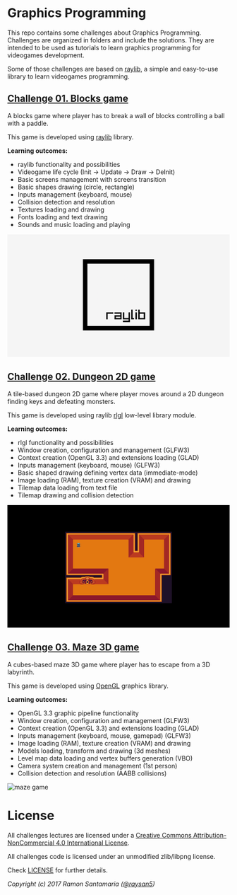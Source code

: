 # Graphics Programming
This repo contains some challenges about Graphics Programming. Challenges are organized in folders and include the solutions. They are intended to be used as tutorials to learn graphics programming for videogames development.

Some of those challenges are based on [raylib](http://www.raylib.com/), a simple and easy-to-use library to learn videogames programming.

## [Challenge 01. Blocks game](01_challenge_blocks#challenge-01-blocks-game)

A blocks game where player has to break a wall of blocks controlling a ball with a paddle.

This game is developed using [raylib](http://www.raylib.com/) library.

**Learning outcomes:**
 - raylib functionality and possibilities
 - Videogame life cycle (Init -> Update -> Draw -> DeInit)
 - Basic screens management with screens transition
 - Basic shapes drawing (circle, rectangle)
 - Inputs management (keyboard, mouse)
 - Collision detection and resolution
 - Textures loading and drawing
 - Fonts loading and text drawing
 - Sounds and music loading and playing

![blocks game](01_challenge_blocks/blocks_game.gif "Blocks Game")

## [Challenge 02. Dungeon 2D game](02_challenge_dungeon2d#challenge-02-2d-dungeon-game)

A tile-based dungeon 2D game where player moves around a 2D dungeon finding keys and defeating monsters.

This game is developed using raylib [rlgl](https://github.com/raysan5/raylib/blob/develop/src/rlgl.c) low-level library module.

**Learning outcomes:**
 - rlgl functionality and possibilities
 - Window creation, configuration and management (GLFW3)
 - Context creation (OpenGL 3.3) and extensions loading (GLAD)
 - Inputs management (keyboard, mouse) (GLFW3)
 - Basic shaped drawing defining vertex data (immediate-mode)
 - Image loading (RAM), texture creation (VRAM) and drawing
 - Tilemap data loading from text file
 - Tilemap drawing and collision detection

![dungeon game](02_challenge_dungeon2d/dungeon_game.gif "Dungeon Game")

## [Challenge 03. Maze 3D game](03_challenge_maze3d#challenge-03-3d-maze-game)

A cubes-based maze 3D game where player has to escape from a 3D labyrinth.

This game is developed using [OpenGL](https://en.wikipedia.org/wiki/OpenGL) graphics library.

**Learning outcomes:**
 - OpenGL 3.3 graphic pipeline functionality
 - Window creation, configuration and management (GLFW3)
 - Context creation (OpenGL 3.3) and extensions loading (GLAD)
 - Inputs management (keyboard, mouse, gamepad) (GLFW3)
 - Image loading (RAM), texture creation (VRAM) and drawing
 - Models loading, transform and drawing (3d meshes)
 - Level map data loading and vertex buffers generation (VBO)
 - Camera system creation and management (1st person)
 - Collision detection and resolution (AABB collisions)

![maze game](03_challenge_maze3d/maze_game.gif "Maze Game") 

# License

All challenges lectures are licensed under a <a rel="license" href="http://creativecommons.org/licenses/by-nc/4.0/">Creative Commons Attribution-NonCommercial 4.0 International License</a>.

All challenges code is licensed under an unmodified zlib/libpng license. 

Check [LICENSE](LICENSE) for further details.

*Copyright (c) 2017 Ramon Santamaria ([@raysan5](https://twitter.com/raysan5))*
